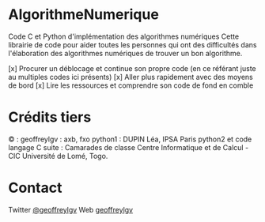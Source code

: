 # AlgorithmeNumerique
Code C et Python d'implémentation des algorithmes numériques
Cette librairie de code pour aider toutes les personnes qui ont des difficultés dans l'élaboration des
algorithmes numériques de trouver un bon algorithme.

[x] Procurer un déblocage et continue son propre code (en ce référant juste au multiples codes ici présents)
[x] Aller plus rapidement avec des moyens de bord
[x] Lire les ressources et comprendre son code de fond en comble

# Crédits tiers
&copy; : geoffreylgv : axb, fxo
        python1 : DUPIN Léa, IPSA Paris
        python2 et code langage C suite : Camarades de classe Centre Informatique et de Calcul - CIC Université de Lomé, Togo.


# Contact
Twitter [@geoffreylgv](https://twitter.com/geoffreylgv)
Web     [geoffreylgv](https://geoffreylogovi.herokuapp.com)